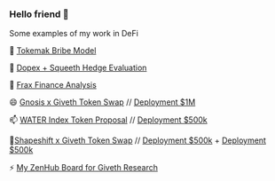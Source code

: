 ### Hello friend 👋

Some examples of my work in DeFi

🌱 [Tokemak Bribe Model](https://docs.google.com/spreadsheets/d/1KlkVCGMezxip4xVzP1Yg8AcFm3bbBNF0/edit?usp=sharing&ouid=110869294818001235283&rtpof=true&sd=true)

👯 [Dopex + Squeeth Hedge Evaluation](https://drive.google.com/file/d/1zcztCqVfkT-chVZphWXQprQn3prCrV5F/view?usp=sharing)

🔮 [Frax Finance Analysis](https://docs.google.com/document/d/187S66DjdtEf760o6FZE86F27bP0bMRc3/edit?usp=sharing&ouid=110869294818001235283&rtpof=true&sd=true)

😄 [Gnosis x Giveth Token Swap](https://forum.gnosis.io/t/gip-41-should-gnosisdao-partner-with-giveth-to-increased-sustainable-liquidity/4942) // [Deployment $1M](https://blockscout.com/xdai/mainnet/tx/0xb339ca83cddfbf7dc291bfe5b84acb107a28b8883937d11aae405c585246f7bc)

📫 [WATER Index Token Proposal](https://forum.giveth.io/t/water-a-new-paradigm-for-sustainable-liquidity/492) // [Deployment $500k](https://gnosis-safe.io/app/gno:0xb5F50e42aD28fB4BFc25b6B4c5a34AaD30649FC0/transactions/history)
    
🦊[Shapeshift x Giveth Token Swap](https://snapshot.org/#/shapeshiftdao.eth/proposal/0xebede5584ad8cd3ac25f6190c6707de9d730ce79a19ba9cdf30fae29f625030b) // [Deployment $500k](https://blockscout.com/xdai/mainnet/tx/0xcb69d2bebf45ae00d971319c5ff2759f562c998c04ffc8ec0175bf09c4f67d10/) + [Deployment $500k](https://blockscout.com/xdai/mainnet/tx/0x7df7d7214d17cfafed951a1f98d85c5ecdedd7c5ef1a8f63d00869bb34aa91e2/)

⚡ [My ZenHub Board for Giveth Research](https://github.com/Giveth/GIVeconomy/labels#workspaces/all-devs-61644589b92edf0016f6999c/board?labels=research&repos=410473836)
